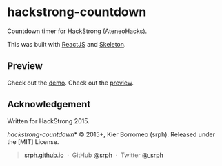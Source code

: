 # hackstrong-countdown
Countdown timer for HackStrong (AteneoHacks).

This was built with [ReactJS](https://facebook.github.io/react) and [Skeleton](http://getskeleton.com/).

## Preview

Check out the [demo](https://srph.github.io/hackstrong-countdown). Check out the [preview]().

## Acknowledgement

Written for HackStrong 2015.

*hackstrong-countdown** © 2015+, Kier Borromeo (srph). Released under the [MIT] License.<br>

> [srph.github.io](http://srph.github.io) &nbsp;&middot;&nbsp;
> GitHub [@srph](https://github.com/srph) &nbsp;&middot;&nbsp;
> Twitter [@_srph](https://twitter.com/_srph)